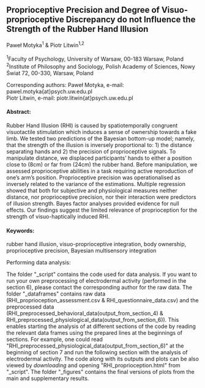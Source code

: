 ## Proprioceptive Precision and Degree of Visuo-proprioceptive Discrepancy do not Influence the Strength of the Rubber Hand Illusion

Paweł Motyka<sup>1</sup> & Piotr Litwin<sup>1</sup><sup>,</sup><sup>2</sup>
<br/>
<br/>
<sup>1</sup>Faculty of Psychology, University of Warsaw, 00-183 Warsaw, Poland <br/>
<sup>2</sup>Institute of Philosophy and Sociology, Polish Academy of Sciences, Nowy Świat 72, 00-330, Warsaw, Poland <br/>

Corresponding authors: Paweł Motyka, e-mail: pawel.motyka{at}psych.uw.edu.pl <br/> Piotr Litwin, e-mail: piotr.litwin{at}psych.uw.edu.pl
<br/>

#### Abstract:

Rubber Hand Illusion (RHI) is caused by spatiotemporally congruent visuotactile stimulation which induces a sense of ownership towards a fake limb. We tested two predictions of the Bayesian bottom-up model; namely, that the strength of the illusion is inversely proportional to: 1) the distance separating hands and 2) the precision of proprioceptive signals. To manipulate distance, we displaced participants’ hands to either a position close to (8cm) or far from (24cm) the rubber hand. Before manipulation, we assessed proprioceptive abilities in a task requiring active reproduction of one’s arm’s position. Proprioceptive precision was operationalised as inversely related to the variance of the estimations. Multiple regression showed that both for subjective and physiological measures neither distance, nor proprioceptive precision, nor their interaction were predictors of illusion strength. Bayes factor analyses provided evidence for null effects. Our findings suggest the limited relevance of proprioception for the strength of visuo-haptically induced RHI. 

#### Keywords: 
rubber hand illusion, visuo-proprioceptive integration, body ownership, proprioceptive precision, Bayesian multisensory integration



Performing data analysis:

The folder "_script" contains the code used for data analysis. If you want to run your own preprocessing of electrodermal activity (performed in the section 6), please contact the corresponding author for the raw data. The folder "_dataframes" contains raw data (RHI_proprioception_assessment.csv & RHI_questionnaire_data.csv) and the preprocessed data (RHI_preprocessed_behavioral_data(output_from_section_4) & RHI_preprocessed_physiological_data(output_from_section_6)). This enables starting the analysis of at different sections of the code by reading the relevant data frames using the prepared lines at the beginnings of sections. For example, one could read "RHI_preprocessed_physiological_data(output_from_section_6)" at the beginning of section 7 and run the following section with the analysis of electrodermal activity. The code along with its outputs and plots can be also viewed by *downloading* and opening "RHI_proprioception.html" from "_script". The folder "_figures" contains the final versions of plots from the main and supplementary results.

